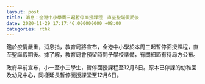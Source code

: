 ```yaml
---
layout: post
title: 消息：全港中小學周三起暫停面授課程　直至聖誕假期後
date: 2020-11-29 17:17:46.000000000 +08:00
categories: rthk
---
```


鑑於疫情嚴重，消息指，教育局將宣布，全港中小學於本周三起暫停面授課程，直至聖誕假期後。據了解，教育局會預留時間予學校準備，有關細節有待局方公布。

政府早前宣布，小一至小三學生，暫停面授課程至12月6日。原本已停課的幼稚園及幼兒中心，同樣延長暫停面授課堂至12月6日。
